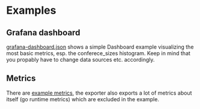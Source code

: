 # Examples
## Grafana dashboard
[grafana-dashboard.json](grafana-dashboard.json) shows a simple Dashboard example visualizing the most basic metrics, esp. the conferece_sizes histogram. Keep in mind that you propably have to change data sources etc. accordingly.

## Metrics
There are [example metrics](example-metrics.md), the exporter also exports a lot of metrics about itself (go runtime metrics) which are excluded in the example.